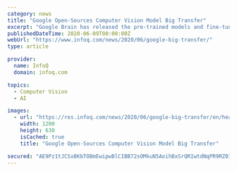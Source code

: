 ```yaml
---
category: news
title: "Google Open-Sources Computer Vision Model Big Transfer"
excerpt: "Google Brain has released the pre-trained models and fine-tuning code for Big Transfer (BiT), a deep-learning computer vision model. The models are pre-trained on publicly-available generic image ..."
publishedDateTime: 2020-06-09T00:00:00Z
webUrl: "https://www.infoq.com/news/2020/06/google-big-transfer/"
type: article

provider:
  name: InfoQ
  domain: infoq.com

topics:
  - Computer Vision
  - AI

images:
  - url: "https://res.infoq.com/news/2020/06/google-big-transfer/en/headerimage/google-big-transfer-1591540258316.jpg"
    width: 1200
    height: 630
    isCached: true
    title: "Google Open-Sources Computer Vision Model Big Transfer"

secured: "AE9Pz1tJCSxBKbTOBmEwipwBlCIBB72sOMkuN5AoihBxSrQRIwtdNqPR9RZ07LsWtLXXhyktNJYUFyM9VeqfxkLp7oCCViLgo7Xzq8RIrh+SkXHqTewEqMWchrsQLP20j/Nkml2H6z8iyBdxcTYN9QcCLlz2rYbb3zWjQJ6/HxKSYvVVrhHSsntEfOZHgqQcuR3CPOf+1C6u1bSB25fhwV1pym/D/oBbYpawUWNloXcXR45oTfPwMd3g67tysvfBf3NEerhG1+5OxInnF078iB96ab8kmS4e57022T6kWii2I4DrZgsfq9lK8GMtc2owKRm1CEFlUtv5TYDQn5mRKg==;J632k2aPbWoSw0KHr2qj3Q=="
---
```



